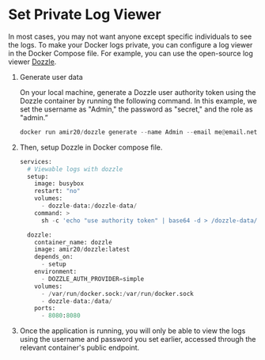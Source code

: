 
# Set Private Log Viewer

In most cases, you may not want anyone except specific individuals to see the logs. To make your Docker logs private, you can configure a log viewer in the Docker Compose file. For example, you can use the open-source log viewer [Dozzle](https://github.com/amir20/dozzle).

1. Generate user data
    
    On your local machine, generate a Dozzle user authority token using the Dozzle container by running the following command. In this example, we set the username as "Admin," the password as "secret," and the role as "admin.”
    
    ```python
    docker run amir20/dozzle generate --name Admin --email me@email.net --password secret admin | base64 -w 1000
    ```
    
2. Then, setup Dozzle in Docker compose file.
    
    ```python
    services:
      # Viewable logs with dozzle
      setup:
        image: busybox
        restart: "no"
        volumes:
          - dozzle-data:/dozzle-data/
        command: >
          sh -c 'echo "use authority token" | base64 -d > /dozzle-data/users.yml || true'
    
      dozzle:
        container_name: dozzle
        image: amir20/dozzle:latest
        depends_on:
          - setup
        environment:
          - DOZZLE_AUTH_PROVIDER=simple
        volumes:
          - /var/run/docker.sock:/var/run/docker.sock
          - dozzle-data:/data/
        ports:
          - 8080:8080
    ```
    
3. Once the application is running, you will only be able to view the logs using the username and password you set earlier, accessed through the relevant container's public endpoint.
